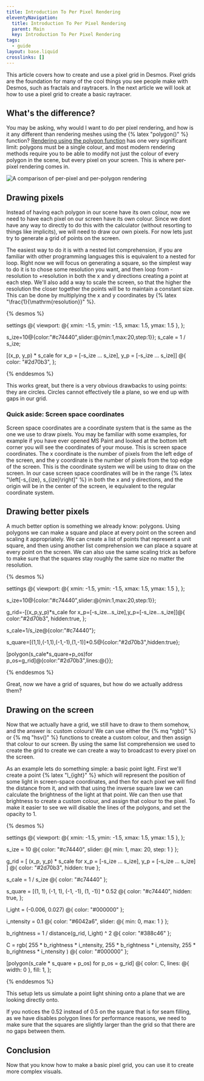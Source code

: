 ```yaml
---
title: Introduction To Per Pixel Rendering
eleventyNavigation:
  title: Introduction To Per Pixel Rendering
  parent: Main
  key: Introduction To Per Pixel Rendering
tags:
  - guide
layout: base.liquid
crosslinks: []
---
```


This article covers how to create and use a pixel grid in Desmos. Pixel grids are the foundation for many of the cool things you see people make with Desmos, such as fractals and raytracers. In the next article we will look at how to use a pixel grid to create a basic raytracer.

## What's the difference?

You may be asking, why would I want to do per pixel rendering, and how is it any different than rendering meshes using the {% latex "polygon()" %} function? [Rendering using the polygon function](../) has one very significant limit: polygons must be a single colour, and most modern rendering methods require you to be able to modify not just the colour of every polygon in the scene, but every pixel on your screen. This is where per-pixel rendering comes in.

![A comparison of per-pixel and per-polygon rendering](https://upload.wikimedia.org/wikipedia/commons/3/3d/Phong-shading-sample_%28cropped%29.jpg)

## Drawing pixels

Instead of having each polygon in our scene have its own colour, now we need to have each pixel on our screen have its own colour. Since we dont have any way to directly to do this with the calculator (without resorting to things like implicits), we will need to draw our own pixels. For now lets just try to generate a grid of points on the screen.

The easiest way to do it is with a nested list comprehension, if you are familiar with other programming languages this is equivalent to a nested for loop. Right now we will focus on generating a square, so the simplest way to do it is to chose some resolution you want, and then loop from -resolution to +resolution in both the x and y directions creating a point at each step. We'll also add a way to scale the screen, so that the higher the resolution the closer together the points will be to maintain a constant size. This can be done by multiplying the x and y coordinates by {% latex "\\frac{1}{\\mathrm{resolution}}" %}.

{% desmos %}

settings @{
viewport: @{ xmin: -1.5, ymin: -1.5, xmax: 1.5, ymax: 1.5 },
};

s_ize=10@{color:"#c74440",slider:@{min:1,max:20,step:1}};
s_cale = 1 / s_ize;

[(x_p, y_p) \* s_cale for x_p = [-s_ize ... s_ize], y_p = [-s_ize ... s_ize]] @{
color: "#2d70b3",
};

{% enddesmos %}

This works great, but there is a very obvious drawbacks to using points: they are circles. Circles cannot effectively tile a plane, so we end up with gaps in our grid.

### Quick aside: Screen space coordinates

Screen space coordinates are a coordinate system that is the same as the one we use to draw pixels. You may be familiar with some examples, for example if you have ever opened MS Paint and looked at the bottom left corner you will see the coordinates of your mouse. This is screen space coordinates. The x coordinate is the number of pixels from the left edge of the screen, and the y coordinate is the number of pixels from the top edge of the screen. This is the coordinate system we will be using to draw on the screen. In our case screen space coordinates will be in the range {% latex "\\left[-s_{ize}, s_{ize}\\right]" %} in both the x and y directions, and the origin will be in the center of the screen, ie equivalent to the regular coordinate system.

## Drawing better pixels

A much better option is something we already know: polygons. Using polygons we can make a square and place at every point on the screen and scaling it appropriately. We can create a list of points that represent a unit square, and then using another list comprehension we can place a square at every point on the screen. We can also use the same scaling trick as before to make sure that the squares stay roughly the same size no matter the resolution.

{% desmos %}

settings @{
viewport: @{ xmin: -1.5, ymin: -1.5, xmax: 1.5, ymax: 1.5 },
};

s_ize=10@{color:"#c74440",slider:@{min:1,max:20,step:1}};

g_rid=-[(x_p,y_p)\*s_cale for x_p=[-s_ize...s_ize],y_p=[-s_ize...s_ize]]@{
color:"#2d70b3",
hidden:true,
};

s_cale=1/s_ize@{color:"#c74440"};

s_quare=[(1,1),(-1,1),(-1,-1),(1,-1)]\*0.5@{color:"#2d70b3",hidden:true};

[polygon(s_cale*s_quare+p_os)for p_os=g_rid]@{color:"#2d70b3",lines:@{}};

{% enddesmos %}

Great, now we have a grid of squares, but how do we actually address them?

## Drawing on the screen

Now that we actually have a grid, we still have to draw to them somehow, and the answer is: custom colours! We can use either the {% mq "rgb()" %} or {% mq "hsv()" %} functions to create a custom colour, and then assign that colour to our screen. By using the same list comprehension we used to create the grid to create we can create a way to broadcast to every pixel on the screen.

As an example lets do something simple: a basic point light. First we'll create a point {% latex "l_{ight}" %} which will represent the position of some light in screen-space coordinates, and then for each pixel we will find the distance from it, and with that using the inverse square law we can calculate the brightness of the light at that point. We can then use that brightness to create a custom colour, and assign that colour to the pixel. To make it easier to see we will disable the lines of the polygons, and set the opacity to 1.

{% desmos %}

settings @{
viewport: @{ xmin: -1.5, ymin: -1.5, xmax: 1.5, ymax: 1.5 },
};

s_ize = 10 @{ color: "#c74440", slider: @{ min: 1, max: 20, step: 1 } };

g_rid =
[
(x_p, y_p) \* s_cale for x_p = [-s_ize ... s_ize], y_p = [-s_ize ... s_ize]
] @{ color: "#2d70b3", hidden: true };

s_cale = 1 / s_ize @{ color: "#c74440" };

s_quare = [(1, 1), (-1, 1), (-1, -1), (1, -1)] \* 0.52 @{
color: "#c74440",
hidden: true,
};

l_ight = (-0.006, 0.027) @{ color: "#000000" };

i_ntensity = 0.1 @{ color: "#6042a6", slider: @{ min: 0, max: 1 } };

b_rightness = 1 / distance(g_rid, l_ight) ^ 2 @{ color: "#388c46" };

C =
rgb(
255 \* b_rightness \* i_ntensity,
255 \* b_rightness \* i_ntensity,
255 \* b_rightness \* i_ntensity
) @{ color: "#000000" };

[polygon(s_cale * s_quare + p_os) for p_os = g_rid] @{
color: C,
lines: @{ width: 0 },
fill: 1,
};

{% enddesmos %}

This setup lets us simulate a point light shining onto a plane that we are looking directly onto.

If you notices the 0.52 instead of 0.5 on the square that is for seam filling, as we have disables polygon lines for performance reasons, we need to make sure that the squares are slightly larger than the grid so that there are no gaps between them.

## Conclusion

Now that you know how to make a basic pixel grid, you can use it to create more complex visuals.
